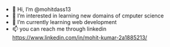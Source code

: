 - 👋 Hi, I’m @mohitdass13
- 👀 I’m interested in learning new domains of cmputer science
- 🌱 I’m currently learning web development 
- 📫 you can reach me through linkedin https://www.linkedin.com/in/mohit-kumar-2a1885213/

<!---
mohitdass13/mohitdass13 is a ✨ special ✨ repository because its `README.md` (this file) appears on your GitHub profile.
You can click the Preview link to take a look at your changes.
--->
